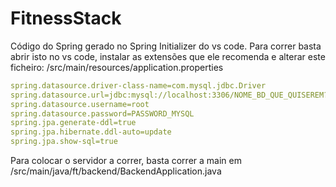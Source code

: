 # FitnessStack

Código do Spring gerado no Spring Initializer do vs code. 
Para correr basta abrir isto no vs code, instalar as extensões que ele recomenda e alterar este ficheiro: /src/main/resources/application.properties

```yml
spring.datasource.driver-class-name=com.mysql.jdbc.Driver
spring.datasource.url=jdbc:mysql://localhost:3306/NOME_BD_QUE_QUISEREM?createDatabaseIfNotExist=true
spring.datasource.username=root
spring.datasource.password=PASSWORD_MYSQL
spring.jpa.generate-ddl=true
spring.jpa.hibernate.ddl-auto=update
spring.jpa.show-sql=true
```

Para colocar o servidor a correr, basta correr a main em /src/main/java/ft/backend/BackendApplication.java